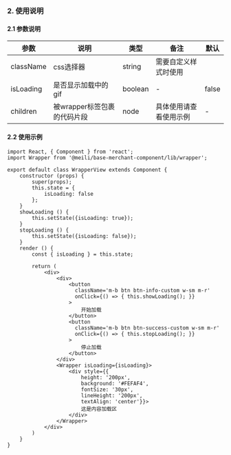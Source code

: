 ### 2. 使用说明

#### 2.1 参数说明

| 参数        | 说明           | 类型         |  备注       |   默认       |  
| ------------ | ------------- | ------------ | ------------  |------------  |
| className       | css选择器    | string       | 需要自定义样式时使用   |     |
| isLoading     | 是否显示加载中的gif   | boolean | - |  false | 
| children     | 被wrapper标签包裹的代码片段   | node | 具体使用请查看使用示例 |  - | 

#### 2.2 使用示例
    
    import React, { Component } from 'react';
    import Wrapper from '@meili/base-merchant-component/lib/wrapper';

    export default class WrapperView extends Component {
        constructor (props) {
            super(props);
            this.state = {
                isLoading: false
            };
        }
        showLoading () {
            this.setState({isLoading: true});
        }
        stopLoading () {
            this.setState({isLoading: false});
        }
        render () {
            const { isLoading } = this.state;

            return (
                <div>
                    <div>
                        <button
                          className='m-b btn btn-info-custom w-sm m-r'
                          onClick={() => { this.showLoading(); }}
                        >
                            开始加载
                        </button>
                        <button
                          className='m-b btn btn-success-custom w-sm m-r'
                          onClick={() => { this.stopLoading(); }}
                        >
                            停止加载
                        </button>
                    </div>
                    <Wrapper isLoading={isLoading}>
                        <div style={{
                            height: '200px', 
                            background: '#FEFAF4', 
                            fontSize: '30px', 
                            lineHeight: '200px', 
                            textAlign: 'center'}}>
                            这是内容加载区
                        </div>
                    </Wrapper>
                </div>
            )
        }
    }